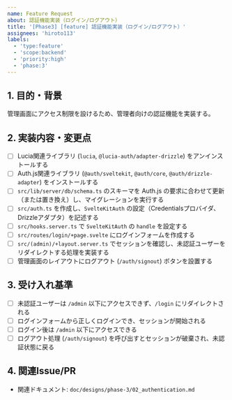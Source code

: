 ```yaml
---
name: Feature Request
about: 認証機能実装（ログイン/ログアウト）
title: '[Phase3] [feature] 認証機能実装（ログイン/ログアウト）'
assignees: 'hiroto113'
labels:
  - 'type:feature'
  - 'scope:backend'
  - 'priority:high'
  - 'phase:3'
---
```


## 1. 目的・背景
管理画面にアクセス制限を設けるため、管理者向けの認証機能を実装する。

## 2. 実装内容・変更点
- [ ] Lucia関連ライブラリ (`lucia`, `@lucia-auth/adapter-drizzle`) をアンインストールする
- [ ] Auth.js関連ライブラリ (`@auth/sveltekit`, `@auth/core`, `@auth/drizzle-adapter`) をインストールする
- [ ] `src/lib/server/db/schema.ts` のスキーマを Auth.js の要求に合わせて更新（または置き換え）し、マイグレーションを実行する
- [ ] `src/auth.ts` を作成し、`SvelteKitAuth` の設定（Credentialsプロバイダ、Drizzleアダプタ）を記述する
- [ ] `src/hooks.server.ts` で `SvelteKitAuth` の `handle` を設定する
- [ ] `src/routes/login/+page.svelte` にログインフォームを作成する
- [ ] `src/(admin)/+layout.server.ts` でセッションを確認し、未認証ユーザーをリダイレクトする処理を実装する
- [ ] 管理画面のレイアウトにログアウト (`/auth/signout`) ボタンを設置する

## 3. 受け入れ基準
- [ ] 未認証ユーザーは `/admin` 以下にアクセスできず、`/login` にリダイレクトされる
- [ ] ログインフォームから正しくログインでき、セッションが開始される
- [ ] ログイン後は `/admin` 以下にアクセスできる
- [ ] ログアウト処理 (`/auth/signout`) を呼び出すとセッションが破棄され、未認証状態に戻る

## 4. 関連Issue/PR
- 関連ドキュメント: `doc/designs/phase-3/02_authentication.md` 